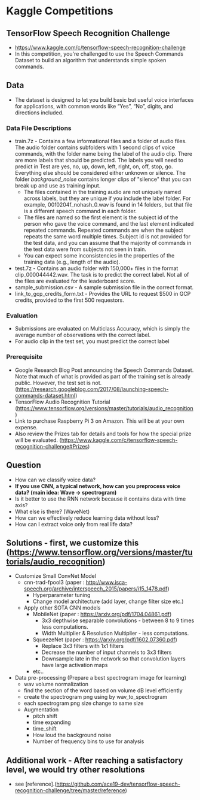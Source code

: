 # Kaggle Competitions

## TensorFlow Speech Recognition Challenge
- https://www.kaggle.com/c/tensorflow-speech-recognition-challenge
- In this competition, you're challenged to use the Speech Commands Dataset to build an algorithm that understands simple spoken commands.


## Data
- The dataset is designed to let you build basic but useful voice interfaces for applications, with common words like “Yes”, “No”, digits, and directions included. 


### Data File Descriptions
- train.7z - Contains a few informational files and a folder of audio files. The audio folder contains subfolders with 1 second clips of voice commands, with the folder name being the label of the audio clip. There are more labels that should be predicted. The labels you will need to predict in Test are yes, no, up, down, left, right, on, off, stop, go. Everything else should be considered either unknown or silence. The folder _background_noise_ contains longer clips of "silence" that you can break up and use as training input.
  - The files contained in the training audio are not uniquely named across labels, but they are unique if you include the label folder. For example, 00f0204f_nohash_0.wav is found in 14 folders, but that file is a different speech command in each folder.
  - The files are named so the first element is the subject id of the person who gave the voice command, and the last element indicated repeated commands. Repeated commands are when the subject repeats the same word multiple times. Subject id is not provided for the test data, and you can assume that the majority of commands in the test data were from subjects not seen in train.
  - You can expect some inconsistencies in the properties of the training data (e.g., length of the audio).
- test.7z - Contains an audio folder with 150,000+ files in the format clip_000044442.wav. The task is to predict the correct label. Not all of the files are evaluated for the leaderboard score.
- sample_submission.csv - A sample submission file in the correct format.
- link_to_gcp_credits_form.txt - Provides the URL to request $500 in GCP credits, provided to the first 500 requestors.


### Evaluation
- Submissions are evaluated on Multiclass Accuracy, which is simply the average number of observations with the correct label.
- For audio clip in the test set, you must predict the correct label


### Prerequisite
- Google Research Blog Post announcing the Speech Commands Dataset. Note that much of what is provided as part of the training set is already public. However, the test set is not. (https://research.googleblog.com/2017/08/launching-speech-commands-dataset.html)
- TensorFlow Audio Recognition Tutorial (https://www.tensorflow.org/versions/master/tutorials/audio_recognition)
- Link to purchase Raspberry Pi 3 on Amazon. This will be at your own expense.
- Also review the Prizes tab for details and tools for how the special prize will be evaluated. (https://www.kaggle.com/c/tensorflow-speech-recognition-challenge#Prizes)


## Question
- How can we classify voice data?
- <b> If you use CNN, a typical network, how can you preprocess voice data? (main idea: Wave -> spectrogram) </b>
- Is it better to use the RNN network because it contains data with time axis?
- What else is there? (WaveNet)
- How can we effectively reduce learning data without loss?
- How can I extract voice only from real life data?


## Solutions - first, we customize this (https://www.tensorflow.org/versions/master/tutorials/audio_recognition)
- Customize Small ConvNet Model
  - cnn-trad-fpool3 (paper : http://www.isca-speech.org/archive/interspeech_2015/papers/i15_1478.pdf)
    - Hyperparameter tuning
    - Change model architecture (add layer, change filter size etc.)
  - Apply other SOTA CNN models
    - MobileNet (paper : https://arxiv.org/pdf/1704.04861.pdf)
      - 3x3 depthwise separable convolutions - between 8 to 9 times less computations.
      - Width Multiplier & Resolution Multiplier - less computations.
    - SqueezeNet (paper : https://arxiv.org/pdf/1602.07360.pdf)
      - Replace 3x3 filters with 1x1 filters
      - Decrease the number of input channels to 3x3 filters
      - Downsample late in the network so that convolution layers have large activation maps
    - etc..
- Data pre-processing (Prepare a best spectrogram image for learning)
  - wav volume normalization
  - find the section of the word based on volume dB level efficiently
  - create the spectrogram png using by wav_to_spectrogram
  - each spectrogram png size change to same size
  - Augmentation
    - pitch shift
    - time expanding
    - time_shift
    - How loud the background noise
    - Number of frequency bins to use for analysis


## Additional work - After reaching a satisfactory level, we would try other resolutions
- see [reference].(https://github.com/ace19-dev/tensorflow-speech-recognition-challenge/tree/master/reference)


